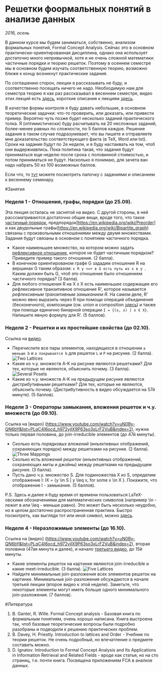 # Решетки фоормальных понятий в анализе данных
*2016, осень*

В данном курсе мы будем заниматься, собственно, анализом формальных понятий, Formal Concept Analysis. Сейчас это в основном практически-ориентированная дисциплина, однако она использует достаточно много непривычной, хотя и не очень сложной математики: частичные порядки и теорию решеток. Поэтому в осеннем семестре мы в основном будем изучать соответственную теорию, возможно ближе к концу возникнут практические задания.

По соглашению сторон, лекции я рассказывать не буду, и соответственно посещать ничего не надо. Необходимую нам для семестра теорию я как раз рассказывал в весеннем семестре, видео этих лекций есть [здесь](https://www.youtube.com/playlist?list=PLqC4I6ocd_h972yjIX9P63so3xLrF2VuB), короткие описания к лекциям [здесь](https://docs.google.com/document/d/1NNgixdQzCYtUeGhohqdlINmRfKRTaNQ7G8nw3_HDvIA/edit?usp=sharing).

В качестве формы контроля я буду давать небольшие, в основном теоретические задачки: что-то проверить, или доказать, или привести пример. Вероятно чуть позже будет несколько заданий практического толка. Я (оптимистически) буду расчитывать на 20 несложных заданий, более-менее равных по сложности, по 5 баллов каждое. Решение задания в таком случае подразумевает, что вы пишете и отправляете мне доказательство соответствующего факта (в TeX, Word или txt). Сроки на задания будут по 2е недели, и я буду настаивать на том, чтоб они выдержиавлись. Пока политика такая, что задания будут приниматься еще неделю после срока с половинной стоимостью, и потом приниматься не будут. Насколько я понимаю, для зачета ван надо набрать 50 из 100 возможных баллов.

Если что, то [тут](https://github.com/BChornomaz/Karazina-CS-2015/tree/master/FCA-Seminar) можете посмотреть папочку с заданиями и описанием к весеннему семинару.

#Занятия
### Неделя 1 - Отношения, графы, порядки (до 25.09).
Эта лекция осталась не заснятой на видео. С другой стороны, в ней расссматриваются достаточно общие вещи, вроде того, что такое [частичный порядок](https://en.wikipedia.org/wiki/Partially_ordered_set), предпорядок[https://en.wikipedia.org/wiki/Preorder] и как двудольные графы(https://en.wikipedia.org/wiki/Bipartite_graph) связаны с произвольными отношениями между двумя множествами. Задания будут связаны в основном с понятием частичного порядка.

- Какое наименьшее множество, на котором можно задать [рефлексивное отношение](https://en.wikipedia.org/wiki/Reflexive_relation), которое не будет частичным порядком? Приведите пример такого отношения. (2 балла).
- В конечном ориентированом графе G зададим отношение R на вершинах G таким образом:
``` x R y <=> в G есть путь из x в y  ```.
Каким должен быть G, чтоб это отношение было отношением частичного порядка? (3 балла).
- Для любого отношения R на X x X есть наименьшее содержащее его рефлексивное транзитивное отношение R', которое называется *рефлексивным транзитивным замыканием R*. На самом деле, R' можно явно выразить через R при помощи операций объединения (бесконечного), композиции (см. union и composition [здесь](https://en.wikipedia.org/wiki/Binary_relation#Operations_on_binary_relations)) и также при помощи единично бинарной операции `I = {(x, x) | x ∈ X}`. Напишите явную формулу для R'. (5 баллов).

### Неделя 2 - Решетки и их простейшие свойства (до 02.10).

Ссылка на [видео](https://www.youtube.com/watch?v=gblxKPSKdzk&list=PLqC4I6ocd_h972yjIX9P63so3xLrF2VuB&index=1).

- Перечислите все пары элементов, находящихся в отношении `a меньше b` и `a покрывается b` для решеток `L` и `P` на рисунке. (2 балла).
  ![Two Lattices](https://github.com/BChornomaz/Karazina-CS-2015/blob/master/FCA-2016/2Lattices.jpg)
- Какие из ч.у. множеств A-K на рисунке являются решетками? Для тех, которые не являются, объяснить почему. (3 балла).
  ![Several Posets](https://github.com/BChornomaz/Karazina-CS-2015/blob/master/FCA-2016/SeveralPosets.jpg)
- Какие из ч.у. множеств A-K на предыдущем рисунке являются *дистрибутивными* решетками? Для тех, которые не являются, объяснить почему. (Дистрибутивность в видео обсуждается на 57й минуте).  (5 баллов).

### Неделя 3 - Операторы замыкания, вложения решеток и ч.у. множеств (до 09.10).

Ссылка на [видео] (https://www.youtube.com/watch?v=uN0By-QN6bY&list=PLqC4I6ocd_h972yjIX9P63so3xLrF2VuB&index=2), нужна только первая половина, до join-irreducible элементов (до 47й минуты).

- Сколько есть *порядковых вложений* (инъективных отображений, сохраняющих порядок) между решетками на рисунке. (2 балла).
  ![Three Mappings](https://github.com/BChornomaz/Karazina-CS-2015/blob/master/FCA-2016/ThreeMappings.jpg)
- Сколько есть *вложений решеток* (инъективных отображений, сохраняющих миты и джойны) между решетками на предыдущем рисунке. (3 балла).
- Пусть дано ч.у. множество S. Для подмножества X из S, определим отображение I: IX = {y \in S | y \leq x, for some x \in X }. Покажите, что отображение I - замыкание. (5 баллов).

P.S. Здесь и далее я буду время от времени пользоваться LaTeX-овскими обозначениями для математических символов (например \in - лежит в или \leq - меньше равно). Это может быть несколько неудобно, но в целом достаточно распространенная практика. Быстро посмотреть, как выгляди тот или иной символ, можно [здесь](https://www.codecogs.com/latex/eqneditor.php).

### Неделя 4 - Неразложимые элементы (до 16.10).

Ссылка на [видео] (https://www.youtube.com/watch?v=uN0By-QN6bY&list=PLqC4I6ocd_h972yjIX9P63so3xLrF2VuB&index=2), вторая половина (47ая минута и далее), и начало [третьего видео](https://www.youtube.com/watch?v=eJi1lpXALK0&index=3&list=PLqC4I6ocd_h972yjIX9P63so3xLrF2VuB), до 15й минуты.

- Какие элементы решеток на картинке являются join-irreducible и какие meet-irreducible. (3 балла).
  ![Five Lattices](https://github.com/BChornomaz/Karazina-CS-2015/blob/master/FCA-2016/5Lattices.jpg)
- Найдите минимальные join-разложения всех элементов решеток на картинке. Минимальные join-разложения обсуждаются в начале третьей лекции (второе видео к этой неделе). Заметьте, что некоторые элементы могут иметь больше одного минимального join-разложения. (7 баллов).

#Литература

1. B. Ganter, R. Wille. Formal Concept analysis -  Базовая книга по формальным понятиям, очень хорошо написана. Книга выстроена так, чтоб базовые теоретические вопросы были подробно разобраны и подводили к решению практических проблем.
2. B. Davey, H. Priestly. Introduction to lattices and Order - Учебник по теории решеток. Не очень подробный, но впечатление о предмете составить можно.
3. D. Ignatov. Introduction to Formal Concept Analysis and Its Applications in Information Retrieval and Related Fields - вроде как статья, но на сто страниц, т.е. почти книга. Посвящена приложениям FCA в анализе данных.



